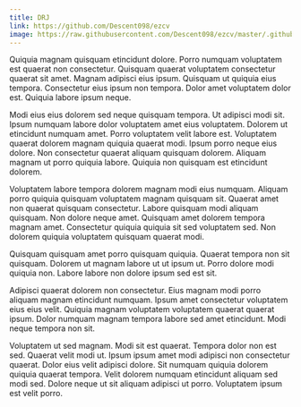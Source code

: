 ```yaml
---
title: DRJ
link: https://github.com/Descent098/ezcv
image: https://raw.githubusercontent.com/Descent098/ezcv/master/.github/logo.png
---
```


Quiquia magnam quisquam etincidunt dolore. Porro numquam voluptatem est quaerat non consectetur. Quisquam quaerat voluptatem consectetur quaerat sit amet. Magnam adipisci eius ipsum. Quisquam ut quiquia eius tempora. Consectetur eius ipsum non tempora. Dolor amet voluptatem dolor est. Quiquia labore ipsum neque.

Modi eius eius dolorem sed neque quisquam tempora. Ut adipisci modi sit. Ipsum numquam labore dolor voluptatem amet eius voluptatem. Dolorem ut etincidunt numquam amet. Porro voluptatem velit labore est. Voluptatem quaerat dolorem magnam quiquia quaerat modi. Ipsum porro neque eius dolore. Non consectetur quaerat aliquam quisquam dolorem. Aliquam magnam ut porro quiquia labore. Quiquia non quisquam est etincidunt dolorem.

Voluptatem labore tempora dolorem magnam modi eius numquam. Aliquam porro quiquia quisquam voluptatem magnam quisquam sit. Quaerat amet non quaerat quisquam consectetur. Labore quisquam modi aliquam quisquam. Non dolore neque amet. Quisquam amet dolorem tempora magnam amet. Consectetur quiquia quiquia sit sed voluptatem sed. Non dolorem quiquia voluptatem quisquam quaerat modi.

Quisquam quisquam amet porro quisquam quiquia. Quaerat tempora non sit quisquam. Dolorem ut magnam labore ut ut ipsum ut. Porro dolore modi quiquia non. Labore labore non dolore ipsum sed est sit.

Adipisci quaerat dolorem non consectetur. Eius magnam modi porro aliquam magnam etincidunt numquam. Ipsum amet consectetur voluptatem eius eius velit. Quiquia magnam voluptatem voluptatem quaerat quaerat ipsum. Dolor numquam magnam tempora labore sed amet etincidunt. Modi neque tempora non sit.

Voluptatem ut sed magnam. Modi sit est quaerat. Tempora dolor non est sed. Quaerat velit modi ut. Ipsum ipsum amet modi adipisci non consectetur quaerat. Dolor eius velit adipisci dolore. Sit numquam quiquia dolorem quiquia quaerat tempora. Velit dolorem numquam etincidunt aliquam sed modi sed. Dolore neque ut sit aliquam adipisci ut porro. Voluptatem ipsum est velit porro.
    